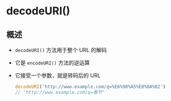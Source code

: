 # decodeURI()

## 概述

+ `decodeURI()` 方法用于整个 URL 的解码

+ 它是 `encodeURI()` 方法的逆运算

+ 它接受一个参数，就是转码后的 URL

  ```js
  decodeURI('http://www.example.com/q=%E6%98%A5%E8%8A%82')
  // "http://www.example.com/q=春节"
  ```




